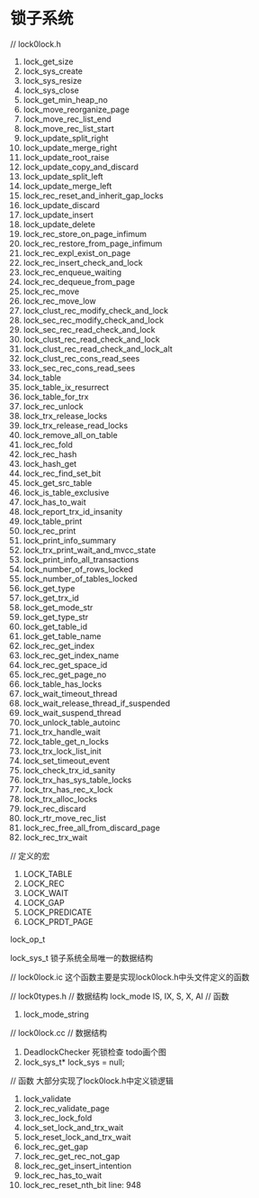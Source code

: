 # 锁子系统

// lock0lock.h
1. lock_get_size
2. lock_sys_create
3. lock_sys_resize
4. lock_sys_close
5. lock_get_min_heap_no
6. lock_move_reorganize_page
7. lock_move_rec_list_end
8. lock_move_rec_list_start
9. lock_update_split_right
10. lock_update_merge_right
11. lock_update_root_raise
12. lock_update_copy_and_discard
13. lock_update_split_left
14. lock_update_merge_left
15. lock_rec_reset_and_inherit_gap_locks
16. lock_update_discard
17. lock_update_insert
18. lock_update_delete
19. lock_rec_store_on_page_infimum
20. lock_rec_restore_from_page_infimum
21. lock_rec_expl_exist_on_page
22. lock_rec_insert_check_and_lock
23. lock_rec_enqueue_waiting
24. lock_rec_dequeue_from_page
25. lock_rec_move
26. lock_rec_move_low
27. lock_clust_rec_modify_check_and_lock
28. lock_sec_rec_modify_check_and_lock
29. lock_sec_rec_read_check_and_lock
30. lock_clust_rec_read_check_and_lock
31. lock_clust_rec_read_check_and_lock_alt
32. lock_clust_rec_cons_read_sees
33. lock_sec_rec_cons_read_sees
34. lock_table
35. lock_table_ix_resurrect
36. lock_table_for_trx
37. lock_rec_unlock
38. lock_trx_release_locks
39. lock_trx_release_read_locks
40. lock_remove_all_on_table
41. lock_rec_fold
42. lock_rec_hash
43. lock_hash_get
44. lock_rec_find_set_bit
45. lock_get_src_table
46. lock_is_table_exclusive
47. lock_has_to_wait
48. lock_report_trx_id_insanity
49. lock_table_print
50. lock_rec_print
51. lock_print_info_summary
52. lock_trx_print_wait_and_mvcc_state
53. lock_print_info_all_transactions
54. lock_number_of_rows_locked
55. lock_number_of_tables_locked
56. lock_get_type
57. lock_get_trx_id
58. lock_get_mode_str
59. lock_get_type_str
60. lock_get_table_id
61. lock_get_table_name
62. lock_rec_get_index
63. lock_rec_get_index_name
64. lock_rec_get_space_id
65. lock_rec_get_page_no
66. lock_table_has_locks
67. lock_wait_timeout_thread
68. lock_wait_release_thread_if_suspended
69. lock_wait_suspend_thread
70. lock_unlock_table_autoinc
71. lock_trx_handle_wait
72. lock_table_get_n_locks
73. lock_trx_lock_list_init
74. lock_set_timeout_event
75. lock_check_trx_id_sanity
76. lock_trx_has_sys_table_locks
77. lock_trx_has_rec_x_lock
78. lock_trx_alloc_locks
79. lock_rec_discard
80. lock_rtr_move_rec_list
81. lock_rec_free_all_from_discard_page
82. lock_rec_trx_wait


// 定义的宏
1. LOCK_TABLE
2. LOCK_REC
3. LOCK_WAIT
4. LOCK_GAP
5. LOCK_PREDICATE
6. LOCK_PRDT_PAGE

lock_op_t

lock_sys_t 锁子系统全局唯一的数据结构

// lock0lock.ic
这个函数主要是实现lock0lock.h中头文件定义的函数


// lock0types.h
  // 数据结构
  lock_mode    IS, IX, S, X, AI
// 函数
1. lock_mode_string


// lock0lock.cc
  // 数据结构
  1. DeadlockChecker 死锁检查  todo画个图
  2. lock_sys_t* lock_sys = null;

  // 函数
  大部分实现了lock0lock.h中定义锁逻辑
  1. lock_validate
  2. lock_rec_validate_page
  3. lock_rec_lock_fold
  4. lock_set_lock_and_trx_wait
  5. lock_reset_lock_and_trx_wait
  6. lock_rec_get_gap
  7. lock_rec_get_rec_not_gap
  8. lock_rec_get_insert_intention
  9. lock_rec_has_to_wait
  10. lock_rec_reset_nth_bit          line: 948
